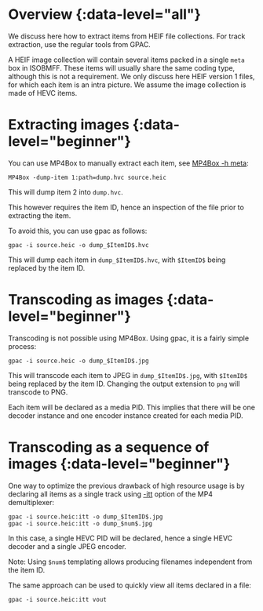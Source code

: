 # Overview {:data-level="all"}

We discuss here how to extract items from HEIF file collections. For track extraction, use the regular tools from GPAC.

A HEIF image collection will contain several items packed in a single `meta` box in ISOBMFF. These items will usually share the same coding type, although this is not a requirement. 
We only discuss here HEIF version 1 files, for which each item is an intra picture. We assume the image collection is made of HEVC items.

# Extracting images {:data-level="beginner"}

You can use MP4Box to manually extract each item, see [MP4Box -h meta](mp4box-meta-opts): 

```
MP4Box -dump-item 1:path=dump.hvc source.heic
```

This will dump item 2 into `dump.hvc`.

This however requires the item ID, hence an inspection of the file prior to extracting the item.

To avoid this, you can use gpac as follows:
```
gpac -i source.heic -o dump_$ItemID$.hvc
```

This will dump each item in `dump_$ItemID$.hvc`, with `$ItemID$` being replaced by the item ID.



# Transcoding as images {:data-level="beginner"}

Transcoding is not possible using MP4Box. Using gpac, it is a fairly simple process:

```
gpac -i source.heic -o dump_$ItemID$.jpg
```

This will transcode each item to JPEG  in `dump_$ItemID$.jpg`, with `$ItemID$` being replaced by the item ID. Changing the output extension to `png` will transcode to PNG.

Each item will be declared as a media PID. This implies that there will be one decoder instance and one encoder instance created for each media PID.

# Transcoding as a sequence of images {:data-level="beginner"}

One way to optimize the previous drawback of high resource usage is by declaring all items as a single track using [-itt](mp4dmx#itt) option of the MP4 demultiplexer:

```
gpac -i source.heic:itt -o dump_$ItemID$.jpg
gpac -i source.heic:itt -o dump_$num$.jpg
```

In this case, a single HEVC PID will be declared, hence a single HEVC decoder and a single JPEG encoder.  

Note: Using `$num$` templating allows producing filenames independent from the item ID. 


The same approach can be used to quickly view all items declared in a file:

```
gpac -i source.heic:itt vout
```
